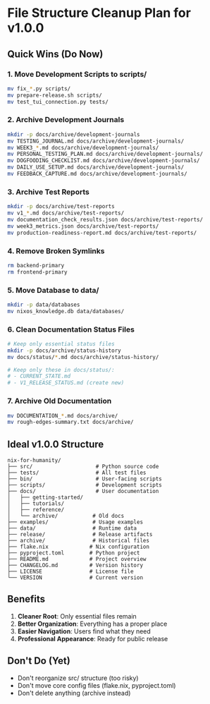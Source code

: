 # File Structure Cleanup Plan for v1.0.0

## Quick Wins (Do Now)

### 1. Move Development Scripts to scripts/
```bash
mv fix_*.py scripts/
mv prepare-release.sh scripts/
mv test_tui_connection.py tests/
```

### 2. Archive Development Journals
```bash
mkdir -p docs/archive/development-journals
mv TESTING_JOURNAL.md docs/archive/development-journals/
mv WEEK3_*.md docs/archive/development-journals/
mv PERSONAL_TESTING_PLAN.md docs/archive/development-journals/
mv DOGFOODING_CHECKLIST.md docs/archive/development-journals/
mv DAILY_USE_SETUP.md docs/archive/development-journals/
mv FEEDBACK_CAPTURE.md docs/archive/development-journals/
```

### 3. Archive Test Reports
```bash
mkdir -p docs/archive/test-reports
mv v1_*.md docs/archive/test-reports/
mv documentation_check_results.json docs/archive/test-reports/
mv week3_metrics.json docs/archive/test-reports/
mv production-readiness-report.md docs/archive/test-reports/
```

### 4. Remove Broken Symlinks
```bash
rm backend-primary
rm frontend-primary
```

### 5. Move Database to data/
```bash
mkdir -p data/databases
mv nixos_knowledge.db data/databases/
```

### 6. Clean Documentation Status Files
```bash
# Keep only essential status files
mkdir -p docs/archive/status-history
mv docs/status/*.md docs/archive/status-history/

# Keep only these in docs/status/:
# - CURRENT_STATE.md
# - V1_RELEASE_STATUS.md (create new)
```

### 7. Archive Old Documentation
```bash
mv DOCUMENTATION_*.md docs/archive/
mv rough-edges-summary.txt docs/archive/
```

## Ideal v1.0.0 Structure

```
nix-for-humanity/
├── src/                    # Python source code
├── tests/                  # All test files
├── bin/                    # User-facing scripts
├── scripts/                # Development scripts
├── docs/                   # User documentation
│   ├── getting-started/
│   ├── tutorials/
│   ├── reference/
│   └── archive/           # Old docs
├── examples/              # Usage examples
├── data/                  # Runtime data
├── release/               # Release artifacts
├── archive/               # Historical files
├── flake.nix             # Nix configuration
├── pyproject.toml        # Python project
├── README.md             # Project overview
├── CHANGELOG.md          # Version history
├── LICENSE               # License file
└── VERSION               # Current version
```

## Benefits

1. **Cleaner Root**: Only essential files remain
2. **Better Organization**: Everything has a proper place
3. **Easier Navigation**: Users find what they need
4. **Professional Appearance**: Ready for public release

## Don't Do (Yet)

- Don't reorganize src/ structure (too risky)
- Don't move core config files (flake.nix, pyproject.toml)
- Don't delete anything (archive instead)